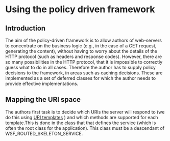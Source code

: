 # Using the policy driven framework

## Introduction

The aim of the policy-driven framework is to allow authors of web-servers to concentrate on the business logic (e.g., in the case of a GET request, generating the content), without having to worry about the details of the HTTP protocol (such as headers and response codes). However, there are so many possibilities in the HTTP protocol, that it is impossible to correctly guess what to do in all cases. Therefore the author has to supply policy decisions to the framework, in areas such as caching decisions. These are implemented as a set of deferred classes for which the author needs to provide effective implementations.

## Mapping the URI space

The authors first task is to decide which URIs the server will respond to (we do this using [URI templates](http://tools.ietf.org/html/rfc6570) ) and which methods are supported for each template.This is done in the class that that defines the service (which is often the root class for the application). This class must be a descendant of WSF_ROUTED_SKELETON_SERVICE.